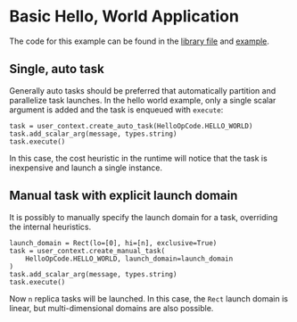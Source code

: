 # Basic Hello, World Application

The code for this example can be found in the [library file](../hello/hello.py) and [example](hello-world.py).

## Single, auto task

Generally auto tasks should be preferred that automatically
partition and parallelize task launches.
In the hello world example, only a single scalar argument
is added and the task is enqueued with `execute`:

```
task = user_context.create_auto_task(HelloOpCode.HELLO_WORLD)
task.add_scalar_arg(message, types.string)
task.execute()
```

In this case, the cost heuristic in the runtime will notice
that the task is inexpensive and launch a single instance.

## Manual task with explicit launch domain

It is possibly to manually specify the launch domain for a task,
overriding the internal heuristics.

```
launch_domain = Rect(lo=[0], hi=[n], exclusive=True)
task = user_context.create_manual_task(
    HelloOpCode.HELLO_WORLD, launch_domain=launch_domain
)
task.add_scalar_arg(message, types.string)
task.execute()
```

Now `n` replica tasks will be launched. In this case,
the `Rect` launch domain is linear, but multi-dimensional domains
are also possible.
